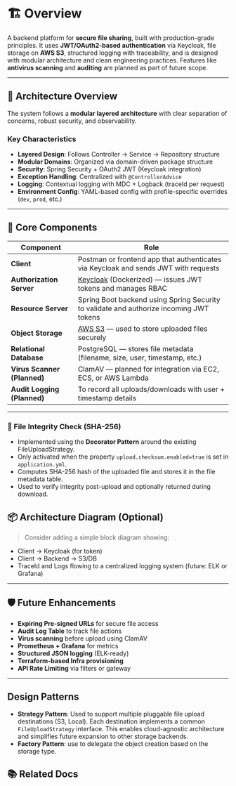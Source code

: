 # 🏗️ Overview

A backend platform for **secure file sharing**, built with production-grade principles. It uses **JWT/OAuth2-based authentication** via Keycloak, file storage on **AWS S3**, structured logging with traceability, and is designed with modular architecture and clean engineering practices. Features like **antivirus scanning** and **auditing** are planned as part of future scope.

---

## 🧱 Architecture Overview

The system follows a **modular layered architecture** with clear separation of concerns, robust security, and observability.

### Key Characteristics

- **Layered Design**: Follows Controller → Service → Repository structure
- **Modular Domains**: Organized via domain-driven package structure
- **Security**: Spring Security + OAuth2 JWT (Keycloak integration)
- **Exception Handling**: Centralized with `@ControllerAdvice`
- **Logging**: Contextual logging with MDC + Logback (traceId per request)
- **Environment Config**: YAML-based config with profile-specific overrides (`dev`, `prod`, etc.)

---

## 🔧 Core Components

| Component         | Role |
|-------------------|------|
| **Client**        | Postman or frontend app that authenticates via Keycloak and sends JWT with requests |
| **Authorization Server** | [Keycloak](https://www.keycloak.org/) (Dockerized) — issues JWT tokens and manages RBAC |
| **Resource Server** | Spring Boot backend using Spring Security to validate and authorize incoming JWT tokens |
| **Object Storage** | [AWS S3](https://aws.amazon.com/s3/) — used to store uploaded files securely |
| **Relational Database** | PostgreSQL — stores file metadata (filename, size, user, timestamp, etc.) |
| **Virus Scanner (Planned)** | ClamAV — planned for integration via EC2, ECS, or AWS Lambda |
| **Audit Logging (Planned)** | To record all uploads/downloads with user + timestamp details |

---

### 🔐 File Integrity Check (SHA-256)

- Implemented using the **Decorator Pattern** around the existing FileUploadStrategy.
- Only activated when the property `upload.checksum.enabled=true` is set in `application.yml`.
- Computes SHA-256 hash of the uploaded file and stores it in the file metadata table.
- Used to verify integrity post-upload and optionally returned during download.


## 📦 Architecture Diagram (Optional)

> Consider adding a simple block diagram showing:
- Client → Keycloak (for token)
- Client → Backend → S3/DB
- TraceId and Logs flowing to a centralized logging system (future: ELK or Grafana)

---

## 🛡️ Future Enhancements

- **Expiring Pre-signed URLs** for secure file access
- **Audit Log Table** to track file actions
- **Virus scanning** before upload using ClamAV
- **Prometheus + Grafana** for metrics
- **Structured JSON logging** (ELK-ready) 
- **Terraform-based Infra provisioning**
- **API Rate Limiting** via filters or gateway

---

## Design Patterns
- **Strategy Pattern**: Used to support multiple pluggable file upload destinations (S3, Local). Each destination implements a common `FileUploadStrategy` interface. This enables cloud-agnostic architecture and simplifies future expansion to other storage backends.
- **Factory Pattern**: use to delegate the object creation based on the storage type. 

## 📚 Related Docs



